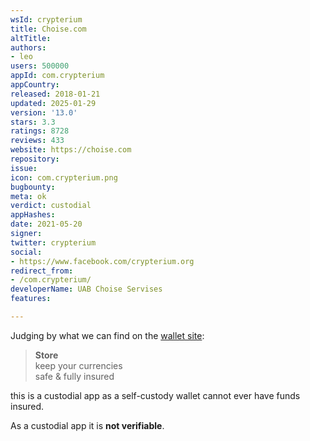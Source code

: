 ```yaml
---
wsId: crypterium
title: Сhoise.com
altTitle: 
authors:
- leo
users: 500000
appId: com.crypterium
appCountry: 
released: 2018-01-21
updated: 2025-01-29
version: '13.0'
stars: 3.3
ratings: 8728
reviews: 433
website: https://choise.com
repository: 
issue: 
icon: com.crypterium.png
bugbounty: 
meta: ok
verdict: custodial
appHashes: 
date: 2021-05-20
signer: 
twitter: crypterium
social:
- https://www.facebook.com/crypterium.org
redirect_from:
- /com.crypterium/
developerName: UAB Choise Servises
features: 

---
```


Judging by what we can find on the [wallet site](https://wallet.crypterium.com/):

> **Store**<br>
  keep your currencies<br>
  safe & fully insured

this is a custodial app as a self-custody wallet cannot ever have funds insured.

As a custodial app it is **not verifiable**.
